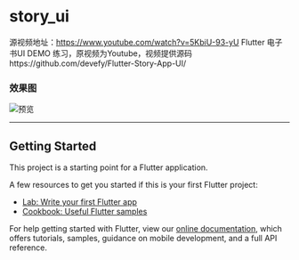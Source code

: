 # story_ui
源视频地址：https://www.youtube.com/watch?v=5KbiU-93-yU
Flutter 电子书UI DEMO 练习，原视频为Youtube，视频提供源码https://github.com/devefy/Flutter-Story-App-UI/

### 效果图
![预览](https://i.imgur.com/Wy71zbe.png)


***



## Getting Started

This project is a starting point for a Flutter application.

A few resources to get you started if this is your first Flutter project:

- [Lab: Write your first Flutter app](https://flutter.dev/docs/get-started/codelab)
- [Cookbook: Useful Flutter samples](https://flutter.dev/docs/cookbook)

For help getting started with Flutter, view our
[online documentation](https://flutter.dev/docs), which offers tutorials,
samples, guidance on mobile development, and a full API reference.
